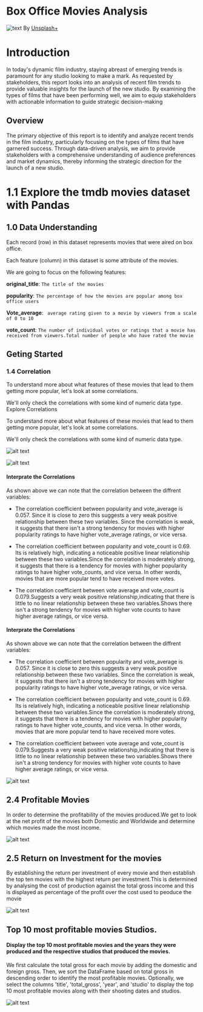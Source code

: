 # Box Office Movies Analysis

![text](Images/premium_photo-1683740129124-0b4aac921cc1.avif)
 By [Unsplash+](https://unsplash.com/photos/a-group-of-people-sitting-in-a-movie-theater-Mffxo3DG5cw)

# Introduction

In today's dynamic film industry, staying abreast of emerging trends is paramount for any studio looking to make a mark. As requested by stakeholders, this report looks into an analysis of recent film trends to provide valuable insights for the launch of the new studio. By examining the types of films that have been performing well, we aim to equip stakeholders with actionable information to guide strategic decision-making

## Overview

The primary objective of this report is to identify and analyze recent trends in the film industry, particularly focusing on the types of films that have garnered success. Through data-driven analysis, we aim to provide stakeholders with a comprehensive understanding of audience preferences and market dynamics, thereby informing the strategic direction for the launch of a new studio.


# 1.1 Explore the tmdb movies dataset with Pandas

## 1.0 Data Understanding

Each record (row) in this dataset represents movies that were aired on box office.

Each feature (column) in this dataset is some attribute of the movies.

We are going to focus on the following features:

**original_title**: `The title of the movies`

**popularity**: `The percentage of how the movies are popular among box office users`

**Vote_average**: ` average rating given to a movie by viewers from a scale of 0 to 10`

**vote_count**: `The number of individual votes or ratings that a movie has received from viewers.Total number of people who have rated the movie`

## Geting Started

### 1.4 Correlation


To understand more about what features of these movies that lead to them getting more popular, let's look at some correlations.

We'll only check the correlations with some kind of numeric data type.
 Explore Correlations

To understand more about what features of these movies that lead to them getting more popular, let's look at some correlations.

We'll only check the correlations with some kind of numeric data type.

![alt text](Images/image-1.png)

![alt text](Images/image-2.png)


#### Interprate the Correlations

As shown above we can note that the correlation between the diffrent variables:

- The correlation coefficient between popularity and vote_average is 0.057. Since it is close to zero this suggests a very weak positive relationship between these two variables. Since the correlation is weak, it suggests that there isn't a strong tendency for movies with higher popularity ratings to have higher vote_average ratings, or vice versa.

- The correlation coefficient between popularity and vote_count is 0.69. Its is relatively high, indicating a noticeable positive linear relationship  between these two variables.Since the correlation is moderately strong, it suggests that there is a tendency for movies with higher popularity ratings to have higher vote_counts, and vice versa. In other words, movies that are more popular tend to have received more votes.

- The correlation coefficient  between vote average and vote_count is 0.079.Suggests a very weak positive relationship,indicating that there is little to no linear relationship between these two variables.Shows there isn't a strong tendency for movies with higher vote counts to have higher average ratings, or vice versa.


#### Interprate the Correlations

As shown above we can note that the correlation between the diffrent variables:

- The correlation coefficient between popularity and vote_average is 0.057. Since it is close to zero this suggests a very weak positive relationship between these two variables. Since the correlation is weak, it suggests that there isn't a strong tendency for movies with higher popularity ratings to have higher vote_average ratings, or vice versa.

- The correlation coefficient between popularity and vote_count is 0.69. Its is relatively high, indicating a noticeable positive linear relationship  between these two variables.Since the correlation is moderately strong, it suggests that there is a tendency for movies with higher popularity ratings to have higher vote_counts, and vice versa. In other words, movies that are more popular tend to have received more votes.

- The correlation coefficient  between vote average and vote_count is 0.079.Suggests a very weak positive relationship,indicating that there is little to no linear relationship between these two variables.Shows there isn't a strong tendency for movies with higher vote counts to have higher average ratings, or vice versa.


![alt text](Images/image-3.png)

## 2.4 Profitable Movies

In order to determine the profitability of the movies produced.We get to look at the net profit of the movies both Domestic and Worldwide and determine which movies made the most income.


![alt text](Images/image-4.png)


## 2.5 Return on Investment for the movies 

By establishing the return per investment of every movie and then establish the top ten movies with the highest return per investment.This is determined by analysing the cost of production againist the total gross income and this is displayed as percentage of the profit over the cost used to peoduce the movie


![alt text](Images/image-5.png)

## Top 10 most profitable movies Studios.

#### Display the top 10 most profitable movies and the years they were produced and the respective studios that produced the movies.
We first calculate the total gross for each movie by adding the domestic and foreign gross.
Then, we sort the DataFrame based on total gross in descending order to identify the most profitable movies.
Optionally, we select the columns 'title', 'total_gross', 'year', and 'studio' to display the top 10 most profitable movies along with their shooting dates and studios.


![alt text](Images/image-6.png)

